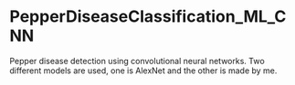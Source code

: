 # PepperDiseaseClassification_ML_CNN
Pepper disease detection using convolutional neural networks. Two different models are used, one is AlexNet and the other is made by me.

